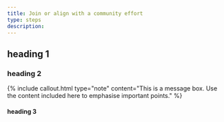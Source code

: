 ```yaml
---
title: Join or align with a community effort
type: steps
description: 
---
```



## heading 1


### heading 2

{% include callout.html type="note" content="This is a message box. Use the content included here to emphasise important points." %}

#### heading 3


